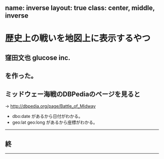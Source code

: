 name: inverse
layout: true
class: center, middle, inverse
---
# 歴史上の戦いを地図上に表示するやつ
窪田文也 glucose inc.
---
を作った。
---
## ミッドウェー海戦のDBPediaのページを見ると
→ http://dbpedia.org/page/Battle_of_Midway 

* dbo:date があるから日付がわかる。
* geo:lat geo:long があるから座標がわかる。
---
## 終
---

